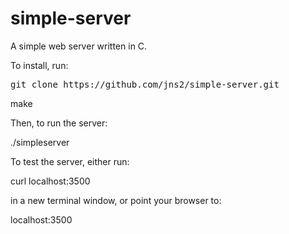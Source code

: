 simple-server
=============

A simple web server written in C.

To install, run:

<pre>
git clone https://github.com/jns2/simple-server.git
</pre>

make

Then, to run the server:

./simpleserver

To test the server, either run:

curl localhost:3500

in a new terminal window, or point your browser to:

localhost:3500
